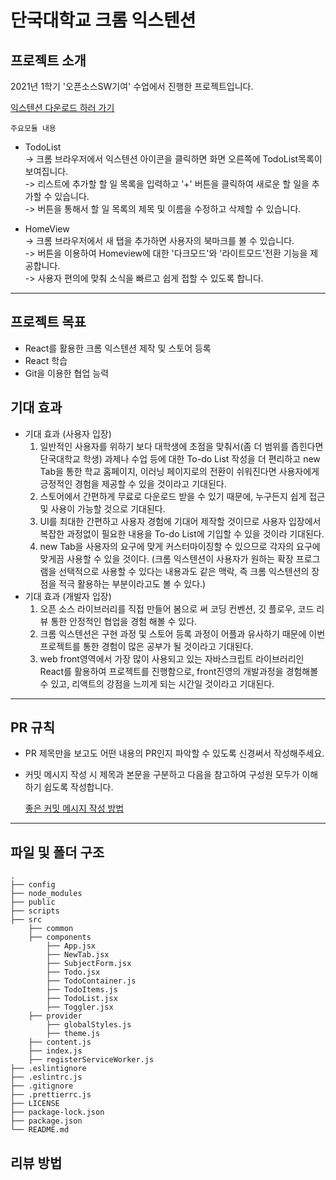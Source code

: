 # 단국대학교 크롬 익스텐션

## 프로젝트 소개

2021년 1학기 '오픈소스SW기여' 수업에서 진행한 프로젝트입니다.

[익스텐션 다운로드 하러 가기]()

`주요모듈 내용`

- TodoList
  <br>
  -> 크롬 브라우저에서 익스텐션 아이콘을 클릭하면 화면 오른쪽에 TodoList목록이 보여집니다.<br>
  -> 리스트에 추가할 할 일 목록을 입력하고 '+' 버튼을 클릭하여 새로운 할 일을 추가할 수 있습니다.<br>
  -> 버튼을 통해서 할 일 목록의 제목 및 이름을 수정하고 삭제할 수 있습니다.<br>

- HomeView
  <br>
  -> 크롬 브라우저에서 새 탭을 추가하면 사용자의 북마크를 볼 수 있습니다.<br>
  -> 버튼을 이용하여 Homeview에 대한 '다크모드'와 '라이트모드'전환 기능을 제공합니다.<br>
  -> 사용자 편의에 맞춰 소식을 빠르고 쉽게 접할 수 있도록 합니다.

---

## 프로젝트 목표

- React를 활용한 크롬 익스텐션 제작 및 스토어 등록
- React 학습
- Git을 이용한 협업 능력

## 기대 효과

- 기대 효과 (사용자 입장)
  1. 일반적인 사용자를 위하기 보다 대학생에 초점을 맞춰서(좀 더 범위를 좁힌다면 단국대학교 학생) 과제나 수업 등에 대한 To-do List 작성을 더 편리하고 new Tab을 통한 학교 홈페이지, 이러닝 페이지로의 전환이 쉬워진다면 사용자에게 긍정적인 경험을 제공할 수 있을 것이라고 기대된다.
  2. 스토어에서 간편하게 무료로 다운로드 받을 수 있기 때문에, 누구든지 쉽게 접근 및 사용이 가능할 것으로 기대된다.
  3. UI를 최대한 간편하고 사용자 경험에 기대어 제작할 것이므로 사용자 입장에서 복잡한 과정없이 필요한 내용을 To-do List에 기입할 수 있을 것이라 기대된다.
  4. new Tab을 사용자의 요구에 맞게 커스터마이징할 수 있으므로 각자의 요구에 맞게끔 사용할 수 있을 것이다. (크롬 익스텐션이 사용자가 원하는 확장 프로그램을 선택적으로 사용할 수 있다는 내용과도 같은 맥락, 즉 크롬 익스텐션의 장점을 적극 활용하는 부분이라고도 볼 수 있다.)
- 기대 효과 (개발자 입장)
  1. 오픈 소스 라이브러리를 직접 만들어 봄으로 써 코딩 컨벤션, 깃 플로우, 코드 리뷰 통한 안정적인 협업을 경험 해볼 수 있다.
  2. 크롬 익스텐션은 구현 과정 및 스토어 등록 과정이 어플과 유사하기 때문에 이번 프로젝트를 통한 경험이 많은 공부가 될 것이라고 기대된다.
  3. web front영역에서 가장 많이 사용되고 있는 자바스크립트 라이브러리인 React를 활용하여 프로젝트를 진행함으로, front진영의 개발과정을 경험해볼 수 있고, 리액트의 강점을 느끼게 되는 시간일 것이라고 기대된다.

---

## PR 규칙

- PR 제목만을 보고도 어떤 내용의 PR인지 파악할 수 있도록 신경써서 작성해주세요.
- 커밋 메시지 작성 시 제목과 본문을 구분하고 다음을 참고하여 구성원 모두가 이해하기 쉽도록 작성합니다.

  [좋은 커밋 메시지 작성 방법](https://meetup.toast.com/posts/106)

---

## 파일 및 폴더 구조

    .
    ├── config
    ├── node_modules
    ├── public
    ├── scripts
    ├── src
        ├── common
        ├── components
            ├── App.jsx
            ├── NewTab.jsx
            ├── SubjectForm.jsx
            ├── Todo.jsx
            ├── TodoContainer.js
            ├── TodoItems.js
            ├── TodoList.jsx
            ├── Toggler.jsx
        ├── provider
            ├── globalStyles.js
            ├── theme.js
        ├── content.js
        ├── index.js
        ├── registerServiceWorker.js
    ├── .eslintignore
    ├── .eslintrc.js
    ├── .gitignore
    ├── .prettierrc.js
    ├── LICENSE
    ├── package-lock.json
    ├── package.json
    └── README.md

## 리뷰 방법
